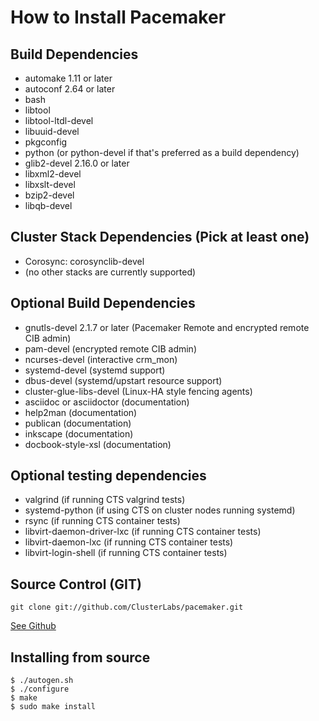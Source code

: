 # How to Install Pacemaker

## Build Dependencies
* automake 1.11 or later
* autoconf 2.64 or later
* bash
* libtool
* libtool-ltdl-devel
* libuuid-devel
* pkgconfig
* python (or python-devel if that's preferred as a build dependency)
* glib2-devel 2.16.0 or later
* libxml2-devel
* libxslt-devel 
* bzip2-devel
* libqb-devel

## Cluster Stack Dependencies (Pick at least one)
* Corosync: corosynclib-devel
* (no other stacks are currently supported)

## Optional Build Dependencies
* gnutls-devel 2.1.7 or later (Pacemaker Remote and encrypted remote CIB admin)
* pam-devel (encrypted remote CIB admin)
* ncurses-devel (interactive crm_mon)
* systemd-devel (systemd support)
* dbus-devel (systemd/upstart resource support)
* cluster-glue-libs-devel (Linux-HA style fencing agents)
* asciidoc or asciidoctor (documentation)
* help2man (documentation)
* publican (documentation)
* inkscape (documentation)
* docbook-style-xsl (documentation)

## Optional testing dependencies
* valgrind (if running CTS valgrind tests)
* systemd-python (if using CTS on cluster nodes running systemd)
* rsync (if running CTS container tests)
* libvirt-daemon-driver-lxc (if running CTS container tests)
* libvirt-daemon-lxc (if running CTS container tests)
* libvirt-login-shell (if running CTS container tests)

## Source Control (GIT)

    git clone git://github.com/ClusterLabs/pacemaker.git

[See Github](https://github.com/ClusterLabs/pacemaker)

## Installing from source

    $ ./autogen.sh
    $ ./configure
    $ make
    $ sudo make install
